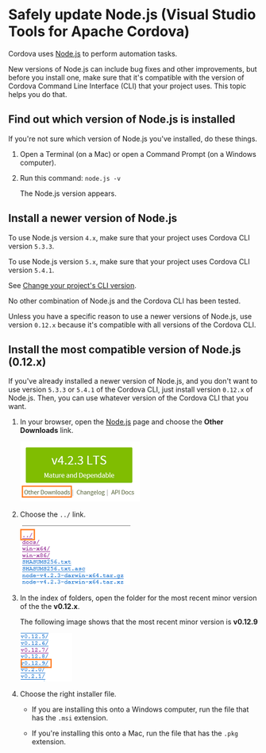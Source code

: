<properties
   pageTitle="Safely update Node.js (Visual Studio Tools for Apache Cordova) | Cordova"
   description="Safely update Node.js (Visual Studio Tools for Apache Cordova)"
   services="na"
   documentationCenter=""
   authors="normesta"
   tags=""/>
<tags
   ms.service="na"
   ms.devlang="javascript"
   ms.topic="article"
   ms.tgt_pltfrm="mobile-multiple"
   ms.workload="na"
   ms.date="12/15/2015"
   ms.author="normesta"/>

# Safely update Node.js (Visual Studio Tools for Apache Cordova)

Cordova uses [Node.js](http://nodejs.org/) to perform automation tasks.  

New versions of Node.js can include bug fixes and other improvements, but before you install one, make sure that it's compatible with the version of Cordova Command Line Interface (CLI) that your project uses. This topic helps you do that.

## Find out which version of Node.js is installed

If you're not sure which version of Node.js you've installed, do these things.

1. Open a Terminal (on a Mac) or open a Command Prompt (on a Windows computer).

2. Run this command: ```node.js -v```

   The Node.js version appears.

## Install a newer version of Node.js

To use Node.js version ```4.x```, make sure that your project uses Cordova CLI version ```5.3.3```.

To use Node.js version ```5.x```, make sure that your project uses Cordova CLI version ```5.4.1```.

See [Change your project's CLI version](change-cli-version.md).

No other combination of Node.js and the Cordova CLI has been tested.

Unless you have a specific reason to use a newer versions of Node.js, use version ```0.12.x```  because it's compatible with all versions of the Cordova CLI.

## Install the most compatible version of Node.js (0.12.x)

If you've already installed a newer version of Node.js, and you don't want to use version ```5.3.3``` or ```5.4.1``` of the Cordova CLI, just install version ```0.12.x``` of Node.js. Then, you can use whatever version of the Cordova CLI that you want.

1. In your browser, open the [Node.js](http://nodejs.org/) page and choose the **Other Downloads** link.

    ![Other Downloads link](media/change-node-version/node-versions.png)

2. Choose the ```../``` link.

    ![Other versions link](media/change-node-version/other-versions-list.png)

3. In the index of folders, open the folder for the most recent minor version of the the **v0.12.x**.

    The following image shows that the most recent minor version is **v0.12.9**

    ![Other versions link](media/change-node-version/supported-version.png)

4. Choose the right installer file.

    * If you are installing this onto a Windows computer, run the file that has the ```.msi``` extension.

    * If you're installing this onto a Mac, run the file that has the ```.pkg``` extension.
